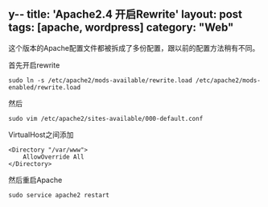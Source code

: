 y--
title: 'Apache2.4 开启Rewrite'
layout: post
tags: [apache, wordpress]
category: "Web"
---

这个版本的Apache配置文件都被拆成了多份配置，跟以前的配置方法稍有不同。

首先开启rewrite

    sudo ln -s /etc/apache2/mods-available/rewrite.load /etc/apache2/mods-enabled/rewrite.load

然后

    sudo vim /etc/apache2/sites-available/000-default.conf
	
VirtualHost之间添加

	<Directory "/var/www">
		AllowOverride All
	</Directory>

然后重启Apache

    sudo service apache2 restart
   
